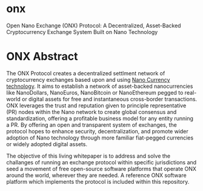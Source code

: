 # onx
Open Nano Exchange (ONX) Protocol: A Decentralized, Asset-Backed Cryptocurrency Exchange System Built on Nano Technology

# ONX Abstract

The ONX Protocol creates a decentralized settlment network of cryptocurrency exchanges based upon and using [Nano Currency technology](nano.org). It aims to establish a network of asset-backed nanocurrencies like NanoDollars, NanoEuros, NanoBitcoin or NanoEthereum pegged to real-world or digital assets for free and instantaneous cross-border transactions. ONX leverages the trust and reputation given to principle representative (PR) nodes within the Nano network to create global consensus and standardization, offering a profitable business model for any entity running a PR. By offering an open and transparent system of exchanges, the protocol hopes to enhance security, decentralization, and promote wider adoption of Nano technology through more familiar fiat-pegged currencies or widely adopted digital assets. 

The objective of this living whitepaper is to address and solve the challanges of running an exchange protocol within specific jurisdictions and seed a movement of free open-source software platforms that operate ONX around the world, wherever they are needed. A reference ONX software platform which implements the protocol is included within this repository.
